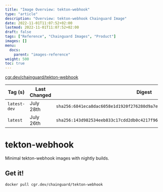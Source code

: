```yaml
---
title: "Image Overview: tekton-webhook"
type: "article"
description: "Overview: tekton-webhook Chainguard Image"
date: 2022-11-01T11:07:52+02:00
lastmod: 2022-11-01T11:07:52+02:00
draft: false
tags: ["Reference", "Chainguard Images", "Product"]
images: []
menu:
  docs:
    parent: "images-reference"
weight: 500
toc: true
---
```


[cgr.dev/chainguard/tekton-webhook](https://github.com/chainguard-images/images/tree/main/images/tekton-webhook)

| Tag (s)       | Last Changed | Digest                                                                    |
|---------------|--------------|---------------------------------------------------------------------------|
|  `latest-dev` | July 28th    | `sha256:6841eca8dac6058e1d1920f276280d9a7e2b97d09c757fb6a7bbc4d29015639e` |
|  `latest`     | July 26th    | `sha256:143d982534eeb833c17cdd2db0c4217f960a5ede8bf4c03068cf3ed0d35b5f1a` |

# tekton-webhook

Minimal tekton-webhook images with nightly builds.

## Get it!

```shell
docker pull cgr.dev/chainguard/tekton-webhook
```
